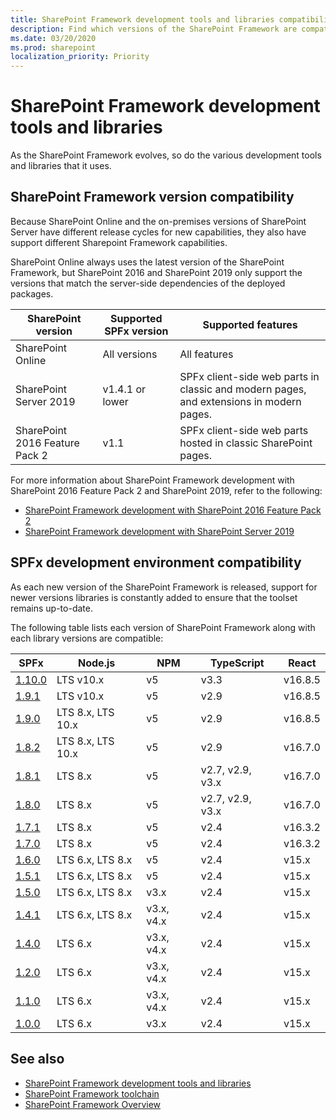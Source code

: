 ```yaml
---
title: SharePoint Framework development tools and libraries compatibility
description: Find which versions of the SharePoint Framework are compatible with each version of SharePoint, development tools and libraries.
ms.date: 03/20/2020
ms.prod: sharepoint
localization_priority: Priority
---
```



# SharePoint Framework development tools and libraries

As the SharePoint Framework evolves, so do the various development tools and libraries that it uses.

## SharePoint Framework version compatibility

Because SharePoint Online and the on-premises versions of SharePoint Server have different release cycles for new capabilities, they also have support different Sharepoint Framework capabilities.

SharePoint Online always uses the latest version of the SharePoint Framework, but SharePoint 2016 and SharePoint 2019 only support the versions that match the server-side dependencies of the deployed packages.

|SharePoint version|Supported SPFx version|Supported features
|---|---|---|
|SharePoint Online|All versions|All features
|SharePoint Server 2019|v1.4.1 or lower|SPFx client-side web parts in classic and modern pages, and extensions in modern pages.
|SharePoint 2016 Feature Pack 2|v1.1|SPFx client-side web parts hosted in classic SharePoint pages.

For more information about SharePoint Framework development with SharePoint 2016 Feature Pack 2 and SharePoint 2019, refer to the following:

* [SharePoint Framework development with SharePoint 2016 Feature Pack 2](sharepoint-2016-support.md)
* [SharePoint Framework development with SharePoint Server 2019](sharepoint-2019-support.md)

## SPFx development environment compatibility

As each new version of the SharePoint Framework is released, support for newer versions libraries is constantly added to ensure that the toolset remains up-to-date.

The following table lists each version of SharePoint Framework along with each library versions are compatible:

|SPFx|Node.js|NPM|TypeScript|React
|---|---|---|---|---|
|[1.10.0](https://github.com/SharePoint/sp-dev-docs/wiki/SharePoint-Framework-v1.10-release-notes)|LTS v10.x|v5|v3.3|v16.8.5|
|[1.9.1](https://github.com/SharePoint/sp-dev-docs/wiki/SharePoint-Framework-v1.9.1-release-notes)|LTS v10.x| v5|v2.9|v16.8.5|
|[1.9.0](https://github.com/SharePoint/sp-dev-docs/wiki/SharePoint-Framework-v1.9-release-notes) | LTS 8.x, LTS 10.x |v5 |v2.9|v16.8.5|
|[1.8.2](https://github.com/SharePoint/sp-dev-docs/wiki/SharePoint-Framework-v1.8.2-release-notes)| LTS 8.x, LTS 10.x | v5 |v2.9|v16.7.0|
|[1.8.1](https://github.com/SharePoint/sp-dev-docs/wiki/SharePoint-Framework-v1.8.1-release-notes)| LTS 8.x | v5|v2.7, v2.9, v3.x|v16.7.0|
|[1.8.0](https://github.com/SharePoint/sp-dev-docs/wiki/SharePoint-Framework-v1.8-release-notes)| LTS 8.x | v5|v2.7, v2.9, v3.x|v16.7.0|
|[1.7.1](https://github.com/SharePoint/sp-dev-docs/wiki/Release-Notes-for-SPFx-Package-Version-1.7.1)| LTS 8.x | v5 |v2.4|v16.3.2|
|[1.7.0](https://github.com/SharePoint/sp-dev-docs/wiki/SharePoint-Framework-v1.7-release-notes)| LTS 8.x | v5 |v2.4|v16.3.2|
|[1.6.0](https://github.com/SharePoint/sp-dev-docs/wiki/SharePoint-Framework-v1.6-release-notes)|LTS 6.x,  LTS 8.x | v5|v2.4|v15.x|
|[1.5.1](https://github.com/SharePoint/sp-dev-docs/wiki/Release-Notes-for-SPFx-Package-Version-1.5.1)|LTS 6.x,  LTS 8.x | v5|v2.4|v15.x|
|[1.5.0](https://github.com/SharePoint/sp-dev-docs/wiki/Release-Notes-for-SharePoint-Framework-Package-v1.5)|LTS 6.x,  LTS 8.x | v3.x|v2.4|v15.x|
|[1.4.1](https://github.com/SharePoint/sp-dev-docs/wiki/Release-Notes-for-SPFx-Package-Version-1.4.1)|LTS 6.x,  LTS 8.x | v3.x, v4.x |v2.4|v15.x|
|[1.4.0](https://github.com/SharePoint/sp-dev-docs/wiki/Release-Notes-for-SPFx-Package-Version-1.4)|LTS 6.x| v3.x, v4.x |v2.4|v15.x|
|[1.2.0](https://github.com/SharePoint/sp-dev-docs/wiki/Release-Notes---Extensions-RC-Drop-1.2)|LTS 6.x| v3.x, v4.x |v2.4|v15.x|
|[1.1.0](https://github.com/SharePoint/sp-dev-docs/wiki/Release-Notes---Extensions-Dev-Preview-Drop-1)|LTS 6.x| v3.x, v4.x |v2.4|v15.x|
|[1.0.0](https://github.com/SharePoint/sp-dev-docs/wiki/Release-Notes-GA)|LTS 6.x| v3.x |v2.4|v15.x|

## See also

- [SharePoint Framework development tools and libraries](tools-and-libraries.md)
- [SharePoint Framework toolchain](toolchain/sharepoint-framework-toolchain.md)
- [SharePoint Framework Overview](sharepoint-framework-overview.md)
